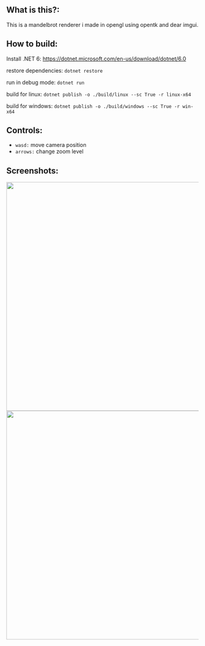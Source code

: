 ## What is this?:

This is a mandelbrot renderer i made in opengl using opentk and dear imgui.

## How to build:

Install .NET 6: https://dotnet.microsoft.com/en-us/download/dotnet/6.0

restore dependencies: ``dotnet restore``

run in debug mode: ``dotnet run``

build for linux: ``dotnet publish -o ./build/linux --sc True -r linux-x64``

build for windows: ``dotnet publish -o ./build/windows --sc True -r win-x64``

## Controls:
- ``wasd:`` move camera position
- ``arrows:`` change zoom level

## Screenshots:
<img src="https://user-images.githubusercontent.com/59654421/180652151-d774d6ff-b9a7-49ed-98ea-5ac7d38b9aad.png" width="600" />
<img src="https://user-images.githubusercontent.com/59654421/180652278-8beee263-2af8-40cf-8b43-8ace2ba0ce92.png" width="600" />
